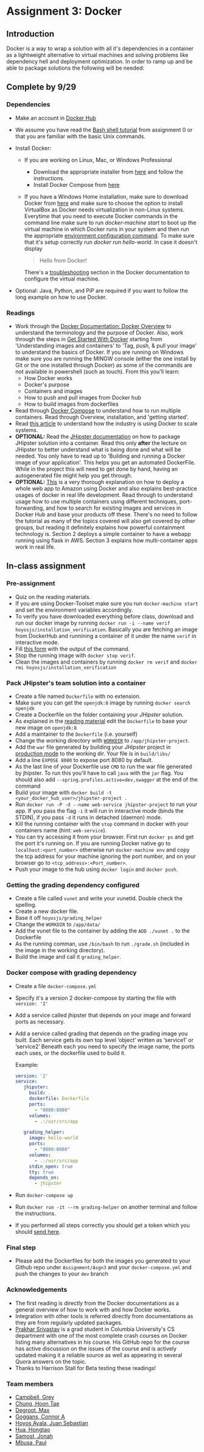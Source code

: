 # Assignment 3: Docker 
## Introduction
Docker is a way to wrap a solution with all it's dependencies in a container as a lightweight alternative to virtual machines and solving problems like dependency hell and deployment optimization. In order to ramp up and be able to package solutions the following will be needed:

## Complete by 9/29
### Dependencies
+ Make an account in [Docker Hub](https://hub.docker.com/)
+ We assume you have read the [Bash shell tutorial](http://www.ee.surrey.ac.uk/Teaching/Unix/) from assignment 0 or that you are familiar with the basic Unix commands.
+ Install Docker:
    - If you are working on Linux, Mac, or Windows Professional
    	+ Download the appropriate installer from [here](https://www.docker.com/products/docker#/windows) and follow the instructions.
    	+ Install Docker Compose from [here](https://docs.docker.com/compose/install/)
    - If you have a Windows Home installation, make sure to download Docker from [here](https://www.docker.com/products/docker-toolbox) and make sure to choose the option to install VirtualBox as Docker needs virtualization in non-Linux systems. Everytime that you need to execute Docker commands in the command line make sure to run *docker-machine start* to boot up the virtual machine in which Docker runs in your system and then run the appropriate [environment configuration command](https://getcarina.com/docs/tutorials/load-docker-environment-on-windows/). To make sure that it's setup correctly run *docker run hello-world*. In case it doesn't display 

    	> Hello from Docker!

    	There's a [troubleshooting](https://docs.docker.com/toolbox/faqs/troubleshoot/) section in the Docker documentation to configure the virtual machine.

+ Optional: Java, Python, and PiP are required if you want to follow the long example on how to use Docker.

### Readings
+ Work through the [Docker Documentation: Docker Overview](https://docs.docker.com/engine/understanding-docker/) to understand the terminology and the purpose of Docker. Also, work through the steps in [Get Started With Docker](https://docs.docker.com/engine/getstarted/step_two/) starting from 'Understanding images and containers' to 'Tag, push, & pull your image' to understand the basics of Docker. If you are running on Windows make sure you are running the MINGW console (either the one install by Git or the one installed through Docker) as some of the commands are not available in powershell (such as touch).
	From this you'll learn:
	- How Docker works
	- Docker's purpose
	- Containers and images
	- How to push and pull images from Docker hub
	- How to build images from dockerfiles
+ Read through [Docker Compose](https://docs.docker.com/compose/overview/) to understand how to run multiple containers. Read through Overview, installation, and 'getting started'.
+ Read [this article](https://gigaom.com/2014/06/10/why-companies-like-google-spotify-and-red-hat-are-embracing-dockers-open-source-containers/) to understand how the industry is using Docker to scale systems.
+ **OPTIONAL:** Read the [JHipster documentation](https://jhipster.github.io/docker-compose/) on how to package JHipster solution into a container. Read this only **after** the lecture on JHipster to better understand what is being done and what will be needed. You only have to read up to 'Building and running a Docker image of your application'. This helps you get an automated DockerFile. While in the project this will need to get done by hand, having an autogenerated file might help you get through.
+ **OPTIONAL:** [This](https://prakhar.me/docker-curriculum/#webapps) is a very thorough explanation on how to deploy a whole web app to Amazon using Docker and also explains best-practice usages of docker in real life development. Read through to understand usage how to use multiple containers using different techniques, port-forwarding, and how to search for existing images and services in Docker Hub and base your products off these. There's no need to follow the tutorial as many of the topics covered will also get covered by other groups, but reading it definitely explains how powerful containment technology is. Section 2 deploys a simple container to have a webapp running using flask in AWS. Section 3 explains how multi-container apps work in real life. 

## In-class assignment
### Pre-assignment
+ Quiz on the reading materials.
+ If you are using Docker-Toolset make sure you run `docker-machine start` and set the environment variables accordingly.
+ To verify you have downloaded everything before class, download and run our docker image by running `docker run -i --name verif hoyosjs/installation_verification`. Basically you are fetching an image from DockerHub and runnining a container of it under the name `verif` in interactive mode. 
+ Fill [this form](https://docs.google.com/a/vanderbilt.edu/forms/d/e/1FAIpQLScZ7tOaBJjbu95gM8l1jv4OmnYgagh8jVmrwxa1dukQd19xRA/viewform?c=0&w=1) with the output of the command.
+ Stop the running image with `docker stop verif`.
+ Clean the images and containers by running `docker rm verif` and `docker rmi hoyosjs/installation_verification`

### Pack JHipster's team solution into a container
+ Create a file named `Dockerfile` with no extension.
+ Make sure you can get the `openjdk:8` image by running `docker search openjdk`
+ Create a Dockerfile on the folder containing your _JHipster_ solution.
+ As explained in the [reading material](https://docs.docker.com/engine/getstarted/step_four/) edit the `Dockerfile` to base your new image on `openjdk:8`
+ Add a maintainer to the `Dockerfile` (i.e. yourself)
+ Change the working directory with [`WORKDIR`](https://docs.docker.com/engine/reference/run/#workdir) to `/app/jhipster-project`.
+ Add the `war` file generated by building your _JHipster_ project in [production mode](https://index.docker.io/v1/search?q=alpine&n=25) to the working dir. Your file is in `build/libs/` 
+ Add a line `EXPOSE 8080` to expose port 8080 by default.
+ As the last line of your Dockerfile use `CMD` to run the war file generated by jhipster. To run this you'll have to call `java` with the `jar` flag. You should also add `--spring.profiles.active=dev,swagger` at the end of the command 
+ Build your image with `docker build -t <your_docker_hub_user>/jhipster-project .`
+ Run `docker run -P -d --name web-service jhipster-project` to run your app. If you pass the flag `-i` it will run in interactive mode (binds the STDIN), if you pass `-d` it runs in detached (daemon) mode. 
+ Kill the running container with the `stop` command in docker with your containers name (hint: `web-service`).
+ You can try accessing it from your browser. First run `docker ps` and get the port it's running on. If you are running Docker native go to `localhost:<port_number>` otherwise run `docker-machine env` and copy the tcp address for your machine ignoring the port number, and on your browser go to `<tcp_address>:<Port_number>`. 
+ Push your image to the hub using `docker login` and `docker push`.

### Getting the grading dependency configured
+ Create a file called `vunet` and write your vunetid. Double check the spelling.
+ Create a new docker file.
+ Base it off `hoyosjs/grading_helper`
+ Change the `WORKDIR` to `/app/data/`
+ Add the vunet file to the container by adding the `ADD ./vunet .` to the Dockerfile
+ As the running comman, use `/bin/bash` to run `./grade.sh` (included in the image in the working directory).
+ Build the image and call it `grading_helper`.

### Docker compose with grading dependency 
+ Create a file `docker-compose.yml`
+ Specify it's a version 2 docker-compose by starting the file with `version: '2'`
+ Add a service called jhipster that depends on your image and forward ports as necessary.
+ Add a service called grading that depends on the grading image you built. 
	Each service gets its own top level ‘object’ written as ‘service1’ or ‘service2’
	Beneath each you need to specify the image name, the ports each uses, or the dockerfile used to build it.

	 Example:
	 ```yaml
	version: '2'
	service:
		jhipster:
		  build: .
		  dockerfile: Dockerfile
		  ports:
		    - "8080:8080"
		  volumes:
		    - .:/usr/src/app

		grading_helper:
		  image: hello-world 
		  ports:
		    - "8080:8080"
		  volumes:
		    - .:/usr/src/app
		  stdin_open: true
		  tty: true
		  depends_on:
		  	- jhipster
	 ```
+ Run `docker-compose up`
+ Run `docker run -it --rm grading-helper` on another terminal and follow the instructions.
+ If you performed all steps correctly you should get a token which you should [send here](https://goo.gl/forms/Rq0kb2PowbwHEMr23).

### Final step
+ Please add the Dockerfiles for both the images you generated to your Github repo under `Assignment/Asgn3` and your `docker-compose.yml` and push the changes to your `dev` branch

### Acknowledgements
+ The first reading is directly from the Docker documentations as a general overview of how to work with and how Docker works.
+ Integration with other tools is referred directly from documentations as they are from regularly updated packages.
+ [Prakhar Srivastav](http://prakhar.me/) is a grad student in Columbia University's CS department with one of the most complete crash courses on Docker listing many alternatives in his course. His GitHub repo for the course has active discussion on the issues of the course and is actively updated making it a reliable source as well as appearing in several Quora answers on the topic. 
+ Thanks to Harrison Stall for Beta testing these readings!

### Team members
+ [Campbell, Grey](mailto:grey.e.campbell@vanderbilt.edu)
+ [Chung, Hoon Tae](mailto:hoon.tae.chung@vanderbilt.edu)
+ [Degroot, Max](mailto:alexander.m.degroot@vanderbilt.edu)
+ [Goggans, Connor A](mailto:connor.goggans@vanderbilt.edu)
+ [Hoyos Ayala, Juan Sebastian](mailto:juan.s.hoyos@vanderbilt.edu)
+ [Hua, Hongtao](mailto:hongtao.hua@vanderbilt.edu)
+ [Samost, Jonah](mailto:jonah.samost@vanderbilt.edu)
+ [Mbusa, Paul](mailto:paul.y.mbusa@vanderbilt.edu)
